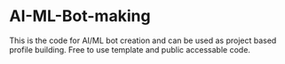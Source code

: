# AI-ML-Bot-making
This is the code for AI/ML bot creation and can be used as project based profile building. Free to use template and public accessable code.
